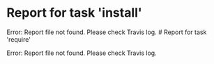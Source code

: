 # Report for task 'install'

Error: Report file not found. Please check Travis log. # Report for task 'require'

Error: Report file not found. Please check Travis log. 
